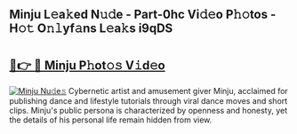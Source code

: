 ## Minju L𝚎a𝚔ed N𝚞𝚍e - Part-0hc Vi𝚍𝚎o P𝚑𝚘tos - H𝚘𝚝 O𝚗𝚕yf𝚊ns L𝚎a𝚔s i9qDS

# <h2><a href="http://kf8t1f.oniu.top/?m=Minju">🔗👉 🔴 Minju P𝚑ot𝚘𝚜 V𝚒d𝚎o</a></h2>

[![Minju Nu𝚍e𝚜](https://i.imgur.com/0qMVB7G.gif)](http://kf8t1f.oniu.top/?m=Minju)
Cybernetic artist and amusement giver Minju, acclaimed for publishing dance and lifestyle tutorials through viral dance moves and short clips. Minju's public persona is characterized by openness and honesty, yet the details of his personal life remain hidden from view.  
